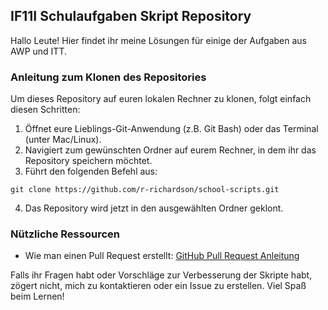 ## IF11I Schulaufgaben Skript Repository

Hallo Leute! Hier findet ihr meine Lösungen für einige der Aufgaben aus AWP und ITT.

### Anleitung zum Klonen des Repositories

Um dieses Repository auf euren lokalen Rechner zu klonen, folgt einfach diesen Schritten:

1. Öffnet eure Lieblings-Git-Anwendung (z.B. Git Bash) oder das Terminal (unter Mac/Linux).
2. Navigiert zum gewünschten Ordner auf eurem Rechner, in dem ihr das Repository speichern möchtet.
3. Führt den folgenden Befehl aus:

```
git clone https://github.com/r-richardson/school-scripts.git
```

4. Das Repository wird jetzt in den ausgewählten Ordner geklont.

### Nützliche Ressourcen

- Wie man einen Pull Request erstellt: [GitHub Pull Request Anleitung](https://docs.github.com/en/github/collaborating-with-issues-and-pull-requests/creating-a-pull-request)

Falls ihr Fragen habt oder Vorschläge zur Verbesserung der Skripte habt, zögert nicht, mich zu kontaktieren oder ein Issue zu erstellen. Viel Spaß beim Lernen!